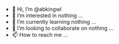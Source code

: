 - 👋 Hi, I’m @abkingwl
- 👀 I’m interested in nothing ...
- 🌱 I’m currently learning nothing ...
- 💞️ I’m looking to collaborate on nothing ...
- 📫 How to reach me ...

<!---
abkingwl/abkingwl is a ✨ special ✨ repository because its `README.md` (this file) appears on your GitHub profile.
You can click the Preview link to take a look at your changes.
--->
